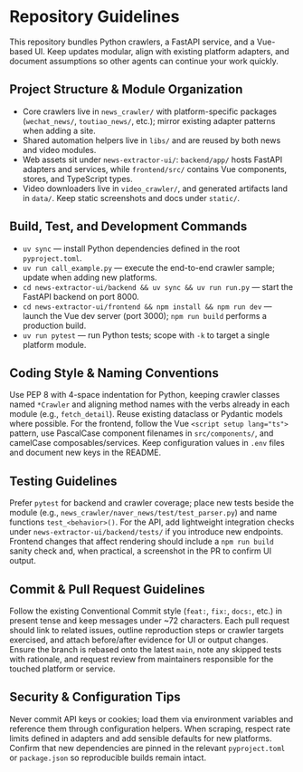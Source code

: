 # Repository Guidelines

This repository bundles Python crawlers, a FastAPI service, and a Vue-based UI. Keep updates modular, align with existing platform adapters, and document assumptions so other agents can continue your work quickly.

## Project Structure & Module Organization
- Core crawlers live in `news_crawler/` with platform-specific packages (`wechat_news/`, `toutiao_news/`, etc.); mirror existing adapter patterns when adding a site.
- Shared automation helpers live in `libs/` and are reused by both news and video modules.
- Web assets sit under `news-extractor-ui/`: `backend/app/` hosts FastAPI adapters and services, while `frontend/src/` contains Vue components, stores, and TypeScript types.
- Video downloaders live in `video_crawler/`, and generated artifacts land in `data/`. Keep static screenshots and docs under `static/`.

## Build, Test, and Development Commands
- `uv sync` — install Python dependencies defined in the root `pyproject.toml`.
- `uv run call_example.py` — execute the end-to-end crawler sample; update when adding new platforms.
- `cd news-extractor-ui/backend && uv sync && uv run run.py` — start the FastAPI backend on port 8000.
- `cd news-extractor-ui/frontend && npm install && npm run dev` — launch the Vue dev server (port 3000); `npm run build` performs a production build.
- `uv run pytest` — run Python tests; scope with `-k` to target a single platform module.

## Coding Style & Naming Conventions
Use PEP 8 with 4-space indentation for Python, keeping crawler classes named `*Crawler` and aligning method names with the verbs already in each module (e.g., `fetch_detail`). Reuse existing dataclass or Pydantic models where possible. For the frontend, follow the Vue `<script setup lang="ts">` pattern, use PascalCase component filenames in `src/components/`, and camelCase composables/services. Keep configuration values in `.env` files and document new keys in the README.

## Testing Guidelines
Prefer `pytest` for backend and crawler coverage; place new tests beside the module (e.g., `news_crawler/naver_news/test/test_parser.py`) and name functions `test_<behavior>()`. For the API, add lightweight integration checks under `news-extractor-ui/backend/tests/` if you introduce new endpoints. Frontend changes that affect rendering should include a `npm run build` sanity check and, when practical, a screenshot in the PR to confirm UI output.

## Commit & Pull Request Guidelines
Follow the existing Conventional Commit style (`feat:`, `fix:`, `docs:`, etc.) in present tense and keep messages under ~72 characters. Each pull request should link to related issues, outline reproduction steps or crawler targets exercised, and attach before/after evidence for UI or output changes. Ensure the branch is rebased onto the latest `main`, note any skipped tests with rationale, and request review from maintainers responsible for the touched platform or service.

## Security & Configuration Tips
Never commit API keys or cookies; load them via environment variables and reference them through configuration helpers. When scraping, respect rate limits defined in adapters and add sensible defaults for new platforms. Confirm that new dependencies are pinned in the relevant `pyproject.toml` or `package.json` so reproducible builds remain intact.

